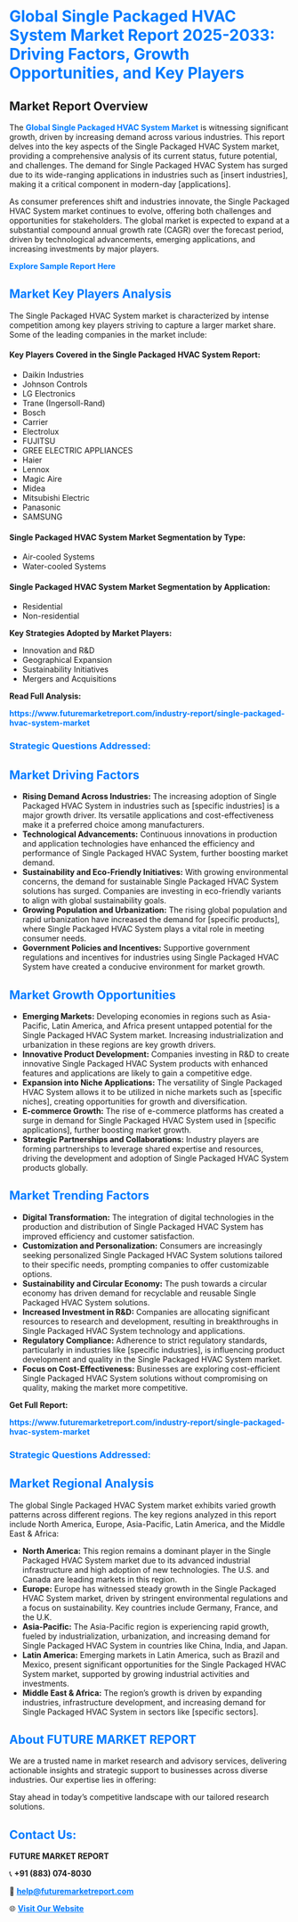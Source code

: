 <h1 style="color: #007BFF;">Global Single Packaged HVAC System Market Report 2025-2033: Driving Factors, Growth Opportunities, and Key Players</h1>

<section id="overview">
<h2>Market Report Overview</h2>
<p>The <a href="https://www.futuremarketreport.com/industry-report/single-packaged-hvac-system-market" style="color: #007BFF; text-decoration: none;"><strong>Global Single Packaged HVAC System Market</strong></a> is witnessing significant growth, driven by increasing demand across various industries. This report delves into the key aspects of the Single Packaged HVAC System market, providing a comprehensive analysis of its current status, future potential, and challenges. The demand for Single Packaged HVAC System has surged due to its wide-ranging applications in industries such as [insert industries], making it a critical component in modern-day [applications].</p>
<p>As consumer preferences shift and industries innovate, the Single Packaged HVAC System market continues to evolve, offering both challenges and opportunities for stakeholders. The global market is expected to expand at a substantial compound annual growth rate (CAGR) over the forecast period, driven by technological advancements, emerging applications, and increasing investments by major players.</p>
</section>

<section id="overview">
<p><a href="https://www.futuremarketreport.com/request-sample/reportId=109541" style="color: #007BFF; text-decoration: none;"><strong>Explore Sample Report Here</strong></a></p>
</section>

<section id="key-players">
<h2 style="color: #007BFF;">Market Key Players Analysis</h2>
<p>The Single Packaged HVAC System market is characterized by intense competition among key players striving to capture a larger market share. Some of the leading companies in the market include:</p>
<h4>Key Players Covered in the Single Packaged HVAC System Report:</h4>
<ul><li>Daikin Industries</li><li>Johnson Controls</li><li>LG Electronics</li><li>Trane (Ingersoll-Rand)</li><li>Bosch</li><li>Carrier</li><li>Electrolux</li><li>FUJITSU</li><li>GREE ELECTRIC APPLIANCES</li><li>Haier</li><li>Lennox</li><li>Magic Aire</li><li>Midea</li><li>Mitsubishi Electric</li><li>Panasonic</li><li>SAMSUNG</li></ul>
<h4>Single Packaged HVAC System Market Segmentation by Type:</h4>
<ul><li>Air-cooled Systems</li><li>Water-cooled Systems</li></ul>

<h4>Single Packaged HVAC System Market Segmentation by Application:</h4>
<ul><li>Residential</li><li>Non-residential</li></ul>
<p><strong>Key Strategies Adopted by Market Players:</strong></p>
<ul>
<li>Innovation and R&D</li>
<li>Geographical Expansion</li>
<li>Sustainability Initiatives</li>
<li>Mergers and Acquisitions</li>
</ul>
</section>

<section>
<p><strong>Read Full Analysis: </strong></p><a href="https://www.futuremarketreport.com/industry-report/single-packaged-hvac-system-market" style="color: #007BFF; text-decoration: none;"><strong>https://www.futuremarketreport.com/industry-report/single-packaged-hvac-system-market</strong></a>
<h3 style="color: #007BFF;">Strategic Questions Addressed:</h3>
</section>

<section id="driving-factors">
<h2 style="color: #007BFF;">Market Driving Factors</h2>
<ul>
<li><strong>Rising Demand Across Industries:</strong> The increasing adoption of Single Packaged HVAC System in industries such as [specific industries] is a major growth driver. Its versatile applications and cost-effectiveness make it a preferred choice among manufacturers.</li>
<li><strong>Technological Advancements:</strong> Continuous innovations in production and application technologies have enhanced the efficiency and performance of Single Packaged HVAC System, further boosting market demand.</li>
<li><strong>Sustainability and Eco-Friendly Initiatives:</strong> With growing environmental concerns, the demand for sustainable Single Packaged HVAC System solutions has surged. Companies are investing in eco-friendly variants to align with global sustainability goals.</li>
<li><strong>Growing Population and Urbanization:</strong> The rising global population and rapid urbanization have increased the demand for [specific products], where Single Packaged HVAC System plays a vital role in meeting consumer needs.</li>
<li><strong>Government Policies and Incentives:</strong> Supportive government regulations and incentives for industries using Single Packaged HVAC System have created a conducive environment for market growth.</li>
</ul>
</section>

<section id="growth-opportunities">
<h2 style="color: #007BFF;">Market Growth Opportunities</h2>
<ul>
<li><strong>Emerging Markets:</strong> Developing economies in regions such as Asia-Pacific, Latin America, and Africa present untapped potential for the Single Packaged HVAC System market. Increasing industrialization and urbanization in these regions are key growth drivers.</li>
<li><strong>Innovative Product Development:</strong> Companies investing in R&D to create innovative Single Packaged HVAC System products with enhanced features and applications are likely to gain a competitive edge.</li>
<li><strong>Expansion into Niche Applications:</strong> The versatility of Single Packaged HVAC System allows it to be utilized in niche markets such as [specific niches], creating opportunities for growth and diversification.</li>
<li><strong>E-commerce Growth:</strong> The rise of e-commerce platforms has created a surge in demand for Single Packaged HVAC System used in [specific applications], further boosting market growth.</li>
<li><strong>Strategic Partnerships and Collaborations:</strong> Industry players are forming partnerships to leverage shared expertise and resources, driving the development and adoption of Single Packaged HVAC System products globally.</li>
</ul>
</section>

<section id="trending-factors">
<h2 style="color: #007BFF;">Market Trending Factors</h2>
<ul>
<li><strong>Digital Transformation:</strong> The integration of digital technologies in the production and distribution of Single Packaged HVAC System has improved efficiency and customer satisfaction.</li>
<li><strong>Customization and Personalization:</strong> Consumers are increasingly seeking personalized Single Packaged HVAC System solutions tailored to their specific needs, prompting companies to offer customizable options.</li>
<li><strong>Sustainability and Circular Economy:</strong> The push towards a circular economy has driven demand for recyclable and reusable Single Packaged HVAC System solutions.</li>
<li><strong>Increased Investment in R&D:</strong> Companies are allocating significant resources to research and development, resulting in breakthroughs in Single Packaged HVAC System technology and applications.</li>
<li><strong>Regulatory Compliance:</strong> Adherence to strict regulatory standards, particularly in industries like [specific industries], is influencing product development and quality in the Single Packaged HVAC System market.</li>
<li><strong>Focus on Cost-Effectiveness:</strong> Businesses are exploring cost-efficient Single Packaged HVAC System solutions without compromising on quality, making the market more competitive.</li>
</ul>
</section>

<section>
<p><strong>Get Full Report: </strong></p><a href="https://www.futuremarketreport.com/industry-report/single-packaged-hvac-system-market" style="color: #007BFF; text-decoration: none;"><strong>https://www.futuremarketreport.com/industry-report/single-packaged-hvac-system-market</strong></a>
<h3 style="color: #007BFF;">Strategic Questions Addressed:</h3>
</section>


<section id="regional-analysis">
<h2 style="color: #007BFF;">Market Regional Analysis</h2>
<p>The global Single Packaged HVAC System market exhibits varied growth patterns across different regions. The key regions analyzed in this report include North America, Europe, Asia-Pacific, Latin America, and the Middle East & Africa:</p>
<ul>
<li><strong>North America:</strong> This region remains a dominant player in the Single Packaged HVAC System market due to its advanced industrial infrastructure and high adoption of new technologies. The U.S. and Canada are leading markets in this region.</li>
<li><strong>Europe:</strong> Europe has witnessed steady growth in the Single Packaged HVAC System market, driven by stringent environmental regulations and a focus on sustainability. Key countries include Germany, France, and the U.K.</li>
<li><strong>Asia-Pacific:</strong> The Asia-Pacific region is experiencing rapid growth, fueled by industrialization, urbanization, and increasing demand for Single Packaged HVAC System in countries like China, India, and Japan.</li>
<li><strong>Latin America:</strong> Emerging markets in Latin America, such as Brazil and Mexico, present significant opportunities for the Single Packaged HVAC System market, supported by growing industrial activities and investments.</li>
<li><strong>Middle East & Africa:</strong> The region’s growth is driven by expanding industries, infrastructure development, and increasing demand for Single Packaged HVAC System in sectors like [specific sectors].</li>
</ul>
</section>

<footer>
<h2 style="color: #007BFF;">About FUTURE MARKET REPORT</h2>
<p>We are a trusted name in market research and advisory services, delivering actionable insights and strategic support to businesses across diverse industries. Our expertise lies in offering:</p>

<p>Stay ahead in today’s competitive landscape with our tailored research solutions.</p>

<h2 style="color: #007BFF;">Contact Us:</h2>
<p><strong>FUTURE MARKET REPORT</strong></p>
<p>📞 <strong>+91 (883) 074-8030</strong></p>
<p>📧 <strong><a href="mailto:help@futuremarketreport.com" style="color: #007BFF;">help@futuremarketreport.com</a></strong></p>
<p>🌐 <strong><a href="https://www.futuremarketreport.com/" style="color: #007BFF;">Visit Our Website</a></strong></p>
</footer>